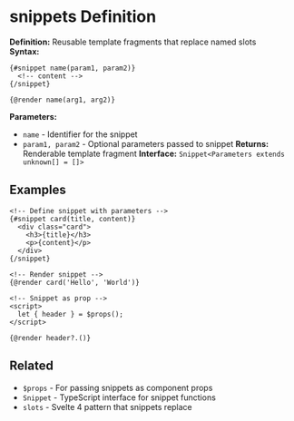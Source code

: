 # snippets Definition

**Definition:** Reusable template fragments that replace named slots  
**Syntax:**

```svelte
{#snippet name(param1, param2)}
  <!-- content -->
{/snippet}

{@render name(arg1, arg2)}
```

**Parameters:**

- `name` - Identifier for the snippet
- `param1, param2` - Optional parameters passed to snippet
  **Returns:** Renderable template fragment **Interface:**
  `Snippet<Parameters extends unknown[] = []>`

## Examples

```svelte
<!-- Define snippet with parameters -->
{#snippet card(title, content)}
  <div class="card">
    <h3>{title}</h3>
    <p>{content}</p>
  </div>
{/snippet}

<!-- Render snippet -->
{@render card('Hello', 'World')}

<!-- Snippet as prop -->
<script>
  let { header } = $props();
</script>

{@render header?.()}
```

## Related

- `$props` - For passing snippets as component props
- `Snippet` - TypeScript interface for snippet functions
- `slots` - Svelte 4 pattern that snippets replace
